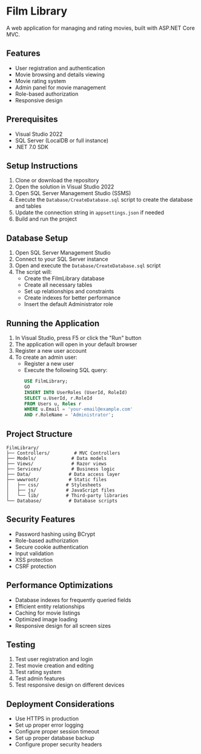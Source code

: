 # Film Library

A web application for managing and rating movies, built with ASP.NET Core MVC.

## Features

- User registration and authentication
- Movie browsing and details viewing
- Movie rating system
- Admin panel for movie management
- Role-based authorization
- Responsive design

## Prerequisites

- Visual Studio 2022
- SQL Server (LocalDB or full instance)
- .NET 7.0 SDK

## Setup Instructions

1. Clone or download the repository
2. Open the solution in Visual Studio 2022
3. Open SQL Server Management Studio (SSMS)
4. Execute the `Database/CreateDatabase.sql` script to create the database and tables
5. Update the connection string in `appsettings.json` if needed
6. Build and run the project

## Database Setup

1. Open SQL Server Management Studio
2. Connect to your SQL Server instance
3. Open and execute the `Database/CreateDatabase.sql` script
4. The script will:
   - Create the FilmLibrary database
   - Create all necessary tables
   - Set up relationships and constraints
   - Create indexes for better performance
   - Insert the default Administrator role

## Running the Application

1. In Visual Studio, press F5 or click the "Run" button
2. The application will open in your default browser
3. Register a new user account
4. To create an admin user:
   - Register a new user
   - Execute the following SQL query:
     ```sql
     USE FilmLibrary;
     GO
     INSERT INTO UserRoles (UserId, RoleId)
     SELECT u.UserId, r.RoleId
     FROM Users u, Roles r
     WHERE u.Email = 'your-email@example.com'
     AND r.RoleName = 'Administrator';
     ```

## Project Structure

```
FilmLibrary/
├── Controllers/         # MVC Controllers
├── Models/             # Data models
├── Views/              # Razor views
├── Services/           # Business logic
├── Data/              # Data access layer
├── wwwroot/           # Static files
│   ├── css/          # Stylesheets
│   ├── js/           # JavaScript files
│   └── lib/          # Third-party libraries
└── Database/          # Database scripts
```

## Security Features

- Password hashing using BCrypt
- Role-based authorization
- Secure cookie authentication
- Input validation
- XSS protection
- CSRF protection

## Performance Optimizations

- Database indexes for frequently queried fields
- Efficient entity relationships
- Caching for movie listings
- Optimized image loading
- Responsive design for all screen sizes

## Testing

1. Test user registration and login
2. Test movie creation and editing
3. Test rating system
4. Test admin features
5. Test responsive design on different devices

## Deployment Considerations

- Use HTTPS in production
- Set up proper error logging
- Configure proper session timeout
- Set up proper database backup
- Configure proper security headers 